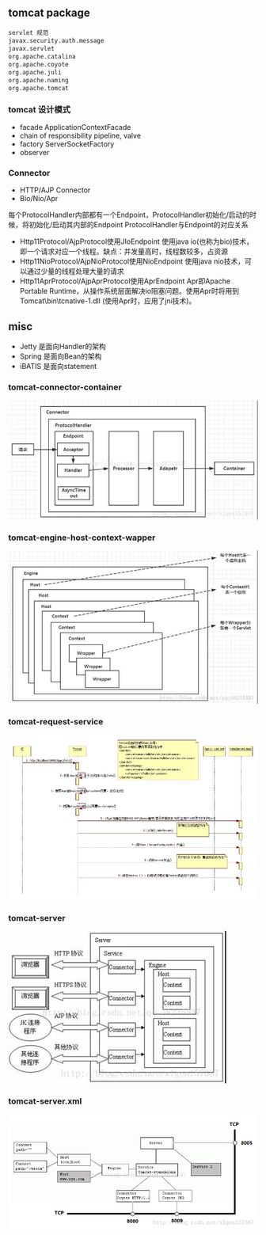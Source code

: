 
## tomcat package
```
servlet 规范
javax.security.auth.message
javax.servlet
org.apache.catalina
org.apache.coyote
org.apache.juli
org.apache.naming
org.apache.tomcat
```
### tomcat 设计模式
* facade ApplicationContextFacade
* chain of responsibility pipeline, valve
* factory ServerSocketFactory
* observer 

### Connector
* HTTP/AJP Connector
* Bio/Nio/Apr

每个ProtocolHandler内部都有一个Endpoint，ProtocolHandler初始化/启动的时候，将初始化/启动其内部的Endpoint
ProtocolHandler与Endpoint的对应关系 
* Http11Protocol/AjpProtocol使用JIoEndpoint 使用java io(也称为bio)技术，即一个请求对应一个线程。缺点：并发量高时，线程数较多，占资源
* Http11NioProtocol/AjpNioProtocol使用NioEndpoint 使用java nio技术，可以通过少量的线程处理大量的请求
* Http11AprProtocol/AjpAprProtocol使用AprEndpoint Apr即Apache Portable Runtime，从操作系统层面解决io阻塞问题。使用Apr时将用到Tomcat\bin\tcnative-1.dll (使用Apr时，应用了jni技术)。

## misc
* Jetty 是面向Handler的架构
* Spring 是面向Bean的架构
* iBATIS 是面向statement 

### tomcat-connector-container
![tomcat-connector-container](./img/tomcat-connector-container.jpg)
### tomcat-engine-host-context-wapper
![tomcat-engine-host-context-wapper](./img/tomcat-engine-host-context-wapper.jpg)
### tomcat-request-service
![tomcat-request-service](./img/tomcat-request-service.jpg)
### tomcat-server
![server](./img/tomcat-server.jpg)
### tomcat-server.xml
![tomcat-server.xml.jpg](./img/tomcat-server.xml.jpg)
